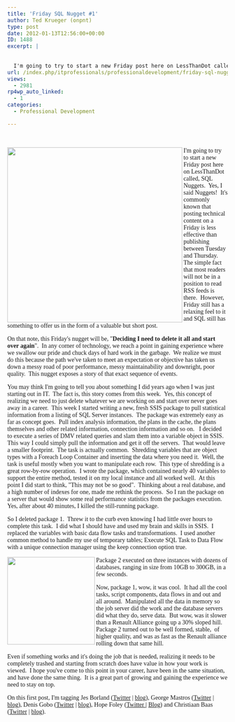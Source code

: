 ```yaml
---
title: 'Friday SQL Nugget #1'
author: Ted Krueger (onpnt)
type: post
date: 2012-01-13T12:56:00+00:00
ID: 1488
excerpt: |
   
  
  I'm going to try to start a new Friday post here on LessThanDot called, SQL Nuggets.  Yes, I said Nuggets!  It's commonly known that posting technical content on a Friday is less effective than publishing between Tuesday and Thursday.  The simple f&hellip;
url: /index.php/itprofessionals/professionaldevelopment/friday-sql-nugget-1/
views:
  - 2981
rp4wp_auto_linked:
  - 1
categories:
  - Professional Development

---
```

 

<div class="image_block">
  <span style="font-family: verdana,geneva;"><img src="/wp-content/uploads/blogs/ITProfessionals/sqlnugget.jpg?mtime=1326466147" alt="" width="400" height="400" align="left" /></span>
</div>

<span style="font-family: verdana,geneva;">I'm going to try to start a new Friday post here on LessThanDot called, SQL Nuggets.  Yes, I said Nuggets!  It's commonly known that posting technical content on a Friday is less effective than publishing between Tuesday and Thursday.  The simple fact that most readers will not be in a position to read RSS feeds is there.  However, Friday still has a relaxing feel to it and SQL still has something to offer us in the form of a valuable but short post.</span>

<span style="font-family: verdana,geneva;">On that note, this Friday's nugget will be, "<strong>Deciding I need to delete it all and start over again</strong>".  In any corner of technology, we reach a point in gaining experience where we swallow our pride and chuck days of hard work in the garbage.  We realize we must do this because the path we've taken to meet an expectation or objective has taken us down a messy road of poor performance, messy maintainability and downright, poor quality.  This nugget exposes a story of that exact sequence of events.</span>

<span style="font-family: verdana,geneva;">You may think I'm going to tell you about something I did years ago when I was just starting out in IT.  The fact is, this story comes from this week.  Yes, this concept of realizing we need to just delete whatever we are working on and start over never goes away in a career.  This week I started writing a new, fresh SSIS package to pull statistical information from a listing of SQL Server instances.  The package was extremely easy as far as concept goes.  Pull index analysis information, the plans in the cache, the plans themselves and other related information, connection information and so on.   I decided to execute a series of DMV related queries and slam them into a variable object in SSIS.  This way I could simply pull the information and get it off the servers.  That would leave a smaller footprint.  The task is actually common.  Shredding variables that are object types with a Foreach Loop Container and inserting the data where you need it.  Well, the task is useful mostly when you want to manipulate each row.  This type of shredding is a great row-by-row operation.  I wrote the package, which contained nearly 40 variables to support the entire method, tested it on my local instance and all worked well.  At this point I did start to think, "This may not be so good".  Thinking about a real database, and a high number of indexes for one, made me rethink the process.  So I ran the package on a server that would show some real performance statistics from the packages execution.  Yes, after about 40 minutes, I killed the still-running package.</span>

<span style="font-family: verdana,geneva;">So I deleted package 1.  Threw it to the curb even knowing I had little over hours to complete this task.  I did what I should have and used my brain and skills in SSIS.  I replaced the variables with basic data flow tasks and transformations.  I used another common method to handle my use of temporary tables; Execute SQL Task to Data Flow with a unique connection manager using the keep connection option true.</span>

<div class="image_block">
  <span style="font-family: verdana,geneva;"><a href="/media/blogs/ITProfessionals/-11.png?mtime=1326465329"><img src="/wp-content/uploads/blogs/ITProfessionals/-11.png?mtime=1326465329" alt="" width="200" height="200" align="left" /></a></span>
</div>

<span style="font-family: verdana,geneva;">Package 2 executed on three instances with dozens of databases, ranging in size from 10GB to 300GB, in a few seconds.</span>

<span style="font-family: verdana,geneva;">Now, package 1, wow, it was cool.  It had all the cool tasks, script components, data flows in and out and all around.  Manipulated all the data in memory so the job server did the work and the database servers did what they do, serve data.  But wow, was it slower than a Renault Alliance going up a 30% sloped hill. Package 2 turned out to be well formed, stable,  of higher quality, and was as fast as the Renault alliance rolling down that same hill.</span>

<span style="font-family: verdana,geneva;">Even if something works and it's doing the job that is needed, realizing it needs to be completely trashed and starting from scratch does have value in how your work is viewed.  I hope you've come to this point in your career, have been in the same situation, and have done the same thing.  It is a great part of growing and gaining the experience we need to stay on top.</span>

<span style="font-family: verdana,geneva;">On this first post, I'm tagging Jes Borland (<a href="http://twitter.com/grrl_geek">Twitter</a> | <a href="/index.php/All/?disp=authdir&author=420">blog</a>), George Mastros (<a href="http://twitter.com/gmmastros">Twitter</a> | <a href="/index.php/All/?disp=authdir&author=10">blog</a>), Denis Gobo (<a href="http://twitter.com/denisgobo">Twitter</a> | <a href="/index.php/All/?disp=authdir&author=4">blog</a>), Hope Foley (<a href="http://twitter.com/hope_foley/">Twitter </a> | <a href="http://hopefoley.wordpress.com/">Blog</a>) and Christiaan Baas (<a href="http://twitter.com/chrissie1">Twitter</a> | <a href="/index.php/All/?disp=authdir&author=7">blog</a>).</span>

<span style="font-family: verdana,geneva;"><br /></span>